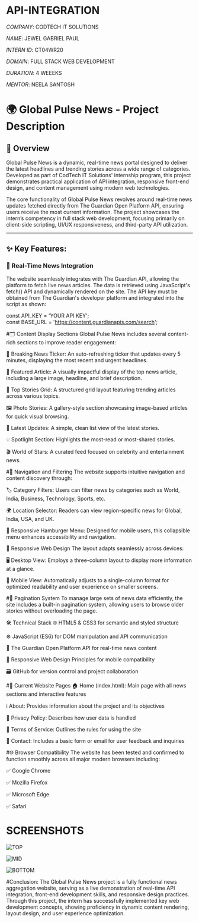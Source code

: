 # API-INTEGRATION

*COMPANY*: CODTECH IT SOLUTIONS

*NAME*: JEWEL GABRIEL PAUL

*INTERN ID*: CT04WR20

*DOMAIN*: FULL STACK WEB DEVELOPMENT

*DURATION*: 4 WEEEKS

*MENTOR*: NEELA SANTOSH

# 🌍 Global Pulse News - Project Description

## 📝 Overview  
Global Pulse News is a dynamic, real-time news portal designed to deliver the latest headlines and trending stories across a wide range of categories. Developed as part of CodTech IT Solutions' internship program, this project demonstrates practical application of API integration, responsive front-end design, and content management using modern web technologies.

The core functionality of Global Pulse News revolves around real-time news updates fetched directly from The Guardian Open Platform API, ensuring users receive the most current information. The project showcases the intern’s competency in full stack web development, focusing primarily on client-side scripting, UI/UX responsiveness, and third-party API utilization.

---

## ✨ Key Features:

### 🔄 Real-Time News Integration  
The website seamlessly integrates with The Guardian API, allowing the platform to fetch live news articles. The data is retrieved using JavaScript's fetch() API and dynamically rendered on the site. The API key must be obtained from The Guardian's developer platform and integrated into the script as shown:  


const API_KEY = 'YOUR API KEY';  
const BASE_URL = 'https://content.guardianapis.com/search';

#🗂️ Content Display Sections
Global Pulse News includes several content-rich sections to improve reader engagement:

🔔 Breaking News Ticker: An auto-refreshing ticker that updates every 5 minutes, displaying the most recent and urgent headlines.

🌟 Featured Article: A visually impactful display of the top news article, including a large image, headline, and brief description.

📰 Top Stories Grid: A structured grid layout featuring trending articles across various topics.

🖼️ Photo Stories: A gallery-style section showcasing image-based articles for quick visual browsing.

📄 Latest Updates: A simple, clean list view of the latest stories.

💡 Spotlight Section: Highlights the most-read or most-shared stories.

🎬 World of Stars: A curated feed focused on celebrity and entertainment news.

#🧭 Navigation and Filtering
The website supports intuitive navigation and content discovery through:

🏷️ Category Filters: Users can filter news by categories such as World, India, Business, Technology, Sports, etc.

🌍 Location Selector: Readers can view region-specific news for Global, India, USA, and UK.

📱 Responsive Hamburger Menu: Designed for mobile users, this collapsible menu enhances accessibility and navigation.

📱 Responsive Web Design
The layout adapts seamlessly across devices:

🖥️ Desktop View: Employs a three-column layout to display more information at a glance.

📱 Mobile View: Automatically adjusts to a single-column format for optimized readability and user experience on smaller screens.

#📄 Pagination System
To manage large sets of news data efficiently, the site includes a built-in pagination system, allowing users to browse older stories without overloading the page.

🛠️ Technical Stack
🌐 HTML5 & CSS3 for semantic and styled structure

⚙️ JavaScript (ES6) for DOM manipulation and API communication

🔗 The Guardian Open Platform API for real-time news content

📱 Responsive Web Design Principles for mobile compatibility

🗃️ GitHub for version control and project collaboration

#📁 Current Website Pages
🏠 Home (index.html): Main page with all news sections and interactive features

ℹ️ About: Provides information about the project and its objectives

🔐 Privacy Policy: Describes how user data is handled

📜 Terms of Service: Outlines the rules for using the site

📧 Contact: Includes a basic form or email for user feedback and inquiries

#🌐 Browser Compatibility
The website has been tested and confirmed to function smoothly across all major modern browsers including:

✅ Google Chrome

✅ Mozilla Firefox

✅ Microsoft Edge

✅ Safari

# SCREENSHOTS
![TOP](https://github.com/user-attachments/assets/2a85d7ab-adbb-46ee-b74c-a18ce495d532)

![MID](https://github.com/user-attachments/assets/b953ddbf-4c4e-41bb-bbbf-2dc19aa5846b)

![BOTTOM](https://github.com/user-attachments/assets/1f3fbd5e-d450-4390-add3-c37e5b3817a2)


#Conclusion:
The Global Pulse News project is a fully functional news aggregation website, serving as a live demonstration of real-time API integration, front-end development skills, and responsive design practices. Through this project, the intern has successfully implemented key web development concepts, showing proficiency in dynamic content rendering, layout design, and user experience optimization.



